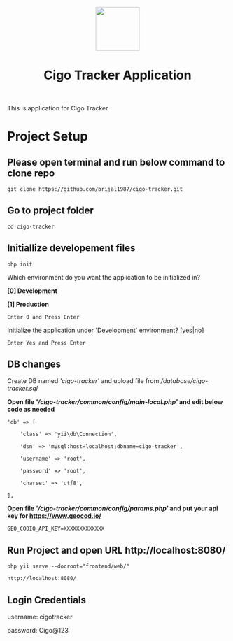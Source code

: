 <p align="center">
    <a href="https://github.com/yiisoft" target="_blank">
        <img src="https://avatars0.githubusercontent.com/u/993323" height="100px">
    </a>
    <h1 align="center">Cigo Tracker Application</h1>
    <br>
</p>

This is application for Cigo Tracker

# Project Setup


## Please open terminal and run below command to clone repo

```git clone https://github.com/brijal1987/cigo-tracker.git```


## Go to project folder

```cd cigo-tracker```

## Initiallize developement files

```php init```

Which environment do you want the application to be initialized in?

  **[0] Development**

  **[1] Production**

`Enter 0 and Press Enter`

Initialize the application under 'Development' environment? [yes|no]

`Enter Yes and Press Enter`

## DB changes

Create DB named *'cigo-tracker'* and upload file from */database/cigo-tracker.sql*

**Open file *'/cigo-tracker/common/config/main-local.php'* and edit below code as needed**

```
'db' => [

    'class' => 'yii\db\Connection',

    'dsn' => 'mysql:host=localhost;dbname=cigo-tracker',

    'username' => 'root',

    'password' => 'root',

    'charset' => 'utf8',

],
```

**Open file *'/cigo-tracker/common/config/params.php'* and put your api key for https://www.geocod.io/**

```GEO_CODIO_API_KEY=XXXXXXXXXXXXX```


## Run Project and open URL http://localhost:8080/

```php yii serve --docroot="frontend/web/"```

`http://localhost:8080/`


## Login Credentials

username: cigotracker

password: Cigo@123


